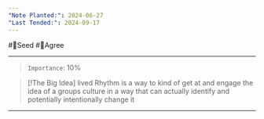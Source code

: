 ```yaml
---
"Note Planted:": 2024-06-27
"Last Tended:": 2024-09-17
---
```

#🌱Seed  #🙂Agree 
****
> `Importance`: 10%
 
> [!The Big Idea]
> lived Rhythm is a way to kind of get at and engage the idea of a groups culture in a way that can actually identify and potentially intentionally change it 

****
